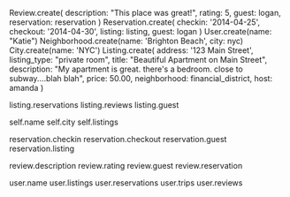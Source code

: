 <!--! Table Requirements -->

Review.create(
      description: "This place was great!",
      rating: 5,
      guest: logan,
      reservation: reservation
    )
Reservation.create(
      checkin: '2014-04-25',
      checkout: '2014-04-30',
      listing: listing,
      guest: logan
    )
User.create(name: "Katie") 
Neighborhood.create(name: 'Brighton Beach', city: nyc)
City.create(name: 'NYC') 
Listing.create(
      address: '123 Main Street',
      listing_type: "private room",
      title: "Beautiful Apartment on Main Street",
      description: "My apartment is great. there's a bedroom. close to subway....blah blah",
      price: 50.00,
      neighborhood: financial_district,
      host: amanda
    )

<!-- ! Model Requirements -->
<!-- *City -->
<!-- nyc.name -->
<!-- nyc.neighborhoods -->
<!-- nyc.listings -->
<!-- *Listing -->
<!-- listing.title -->
<!-- listing.description -->
<!-- listing.address -->
<!-- listing.listing_type -->
<!-- listing.price -->
<!-- listing.neighborhood -->
<!-- listing.niehgborhood.name -->
<!-- listing.host -->
<!-- listing.host.name -->
listing.reservations
listing.reviews
listing.guest
<!-- *neighborhoods -->
self.name
self.city
self.listings
<!-- *Reservation -->
reservation.checkin
reservation.checkout
reservation.guest
reservation.listing

<!-- *Reviews -->
review.description
review.rating
review.guest
review.reservation
<!-- *Users -->
user.name
user.listings
user.reservations
user.trips
user.reviews